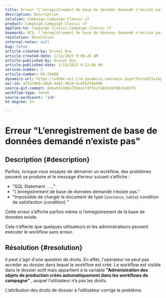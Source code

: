 ```yaml
---
title: Erreur "L’enregistrement de base de données demandé n’existe pas"
description: Description
solution: Campaign,Campaign Classic v7
product: Campaign,Campaign Classic v7
applies-to: Campaign Classic,Campaign Classic v7
keywords: KCS, l’enregistrement de base de données demandé n’existe pas
resolution: Resolution
internal-notes: null
bug: false
article-created-by: Krunal Oza
article-created-date: 1/13/2023 9:06:26 AM
article-published-by: Krunal Oza
article-published-date: 1/13/2023 9:12:06 AM
version-number: 2
article-number: KA-19400
dynamics-url: https://adobe-ent.crm.dynamics.com/main.aspx?forceUCI=1&pagetype=entityrecord&etn=knowledgearticle&id=4574fe8c-2193-ed11-aad1-6045bd006793
exl-id: af3278b0-ebb8-4dd2-9619-6cdf62fde996
source-git-commit: 445a97e3d6e759ea174f55cfa025d4788c5a9375
workflow-type: tm+mt
source-wordcount: '148'
ht-degree: 2%

---
```


# Erreur &quot;L’enregistrement de base de données demandé n’existe pas&quot;

## Description {#description}


Parfois, lorsque vous essayez de démarrer un workflow, des problèmes peuvent se produire et le message d’erreur suivant s’affiche :

- &quot;SQL Statement ......&quot;
- &quot;L’enregistrement de base de données demandé n’existe pas.&quot;
- &quot;Impossible de charger le document de type (`instance_table`) condition de satisfaction (condition) &quot;


Cette erreur s’affiche parfois même si l’enregistrement de la base de données existe.

Cela n’affecte que quelques utilisateurs et les administrateurs peuvent exécuter le workflow sans erreur.


## Résolution {#resolution}


Il peut s&#39;agir d&#39;une question de droits. En effet, l&#39;opérateur ne peut pas accéder au dossier dans lequel le workflow est créé. Le workflow est visible dans le dossier actif mais appartient à la variable <b>&quot;Administration des objets de production créés automatiquement dans les workflows de campagne&quot;</b> , auquel l’utilisateur n’a pas les droits.

L’attribution des droits de dossier à l’utilisateur corrige le problème.
